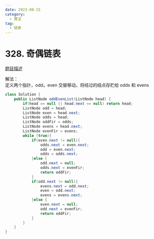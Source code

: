 ```yaml
---
date: 2023-08-15
category: 
  - 算法
tag: 
  - 链表
---
```


# 328. 奇偶链表

<Badge text="中等" type="warning" vertical="middle" />

[题目描述](https://leetcode.cn/problems/odd-even-linked-list/description/?envType=study-plan-v2&envId=leetcode-75)

解法：    
定义两个指针，odd，even 交替移动，将经过的结点存贮给 odds 和 evens


```java
class Solution {
    public ListNode oddEvenList(ListNode head) {
        if(head == null || head.next == null) return head;
        ListNode odd = head;
        ListNode even = head.next;
        ListNode odds = head;
        ListNode oddFir = odds;
        ListNode evens = head.next;
        ListNode evenFir = evens;
        while (true){
            if(even.next != null){
                odds.next = even.next;
                odd = even.next;
                odds = odds.next;
            }else {
                odd.next = null;
                odds.next = evenFir;
                return oddFir;
            }
            if(odd.next != null){
                evens.next = odd.next;
                even = odd.next;
                evens = evens.next;
            }else {
                even.next = null;
                odd.next = evenFir;
                return oddFir;
            }
        }
    }
}
```